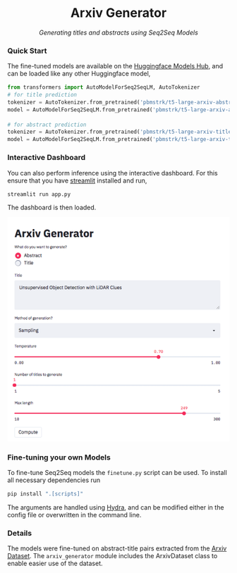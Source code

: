 <div align="center">

<h1> Arxiv Generator </h1>

*Generating titles and abstracts using Seq2Seq Models*

</div>

### Quick Start

The fine-tuned models are available on the [Huggingface Models Hub](https://huggingface.co/), and can be loaded like any other Huggingface model,

```python
from transformers import AutoModelForSeq2SeqLM, AutoTokenizer
# for title prediction
tokenizer = AutoTokenizer.from_pretrained('pbmstrk/t5-large-arxiv-abstract-title')
model = AutoModelForSeq2SeqLM.from_pretrained('pbmstrk/t5-large-arxiv-abstract-title')

# for abstract prediction
tokenizer = AutoTokenizer.from_pretrained('pbmstrk/t5-large-arxiv-title-abstract')
model = AutoModelForSeq2SeqLM.from_pretrained('pbmstrk/t5-large-arxiv-title-abstract')
```

### Interactive Dashboard

You can also perform inference using the interactive dashboard. For this ensure that you have [streamlit](https://github.com/streamlit/streamlit) installed and run,

```bash
streamlit run app.py
```

The dashboard is then loaded.

<p align="center">
  <img src="img/dashboard.png" width=600px/>
</p>

### Fine-tuning your own Models

To fine-tune Seq2Seq models the `finetune.py` script can be used. To install all necessary dependencies run

```bash
pip install ".[scripts]"
```

The arguments are handled using [Hydra](https://github.com/facebookresearch/hydra), and can be modified either in the config file or overwritten in the command line.

### Details

The models were fine-tuned on abstract-title pairs extracted from the [Arxiv Dataset](https://www.kaggle.com/Cornell-University/arxiv). The `arxiv_generator` module includes the ArxivDataset class to enable easier use of the dataset.
